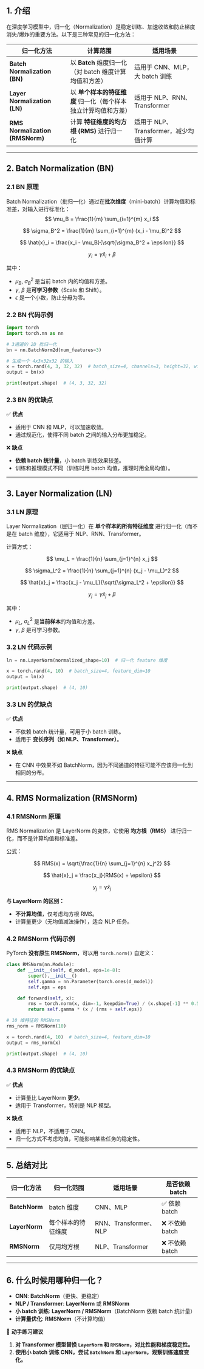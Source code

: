 ## **1. 介绍**

在深度学习模型中，归一化（Normalization）是稳定训练、加速收敛和防止梯度消失/爆炸的重要方法。以下是三种常见的归一化方法：

| 归一化方法                      | 计算范围                                                     | 适用场景                              |
| ------------------------------- | ------------------------------------------------------------ | ------------------------------------- |
| **Batch Normalization (BN)**    | 以 **Batch** 维度归一化（对 batch 维度计算均值和方差）       | 适用于 CNN、MLP，大 batch 训练        |
| **Layer Normalization (LN)**    | 以 **单个样本的特征维度** 归一化（每个样本独立计算均值和方差） | 适用于 NLP、RNN、Transformer          |
| **RMS Normalization (RMSNorm)** | 计算 **特征维度的均方根 (RMS)** 进行归一化                   | 适用于 NLP、Transformer，减少均值计算 |

------

## **2. Batch Normalization (BN)**

### **2.1 BN 原理**

Batch Normalization（批归一化）通过在**批次维度**（mini-batch）计算均值和标准差，对输入进行标准化：
$$
\mu_B = \frac{1}{m} \sum_{i=1}^{m} x_i
$$

$$
\sigma_B^2 = \frac{1}{m} \sum_{i=1}^{m} (x_i - \mu_B)^2
$$


$$
\hat{x}_i = \frac{x_i - \mu_B}{\sqrt{\sigma_B^2 + \epsilon}}
$$

$$
y_i = \gamma \hat{x}_i + \beta
$$


其中：

- $\mu_B$, $\sigma_B^2$ 是当前 batch 内的均值和方差。
- $\gamma$, $\beta$ 是**可学习参数**（Scale 和 Shift）。
- $\epsilon$ 是一个小数，防止分母为零。

### **2.2 BN 代码示例**

```python
import torch
import torch.nn as nn

# 3通道的 2D 批归一化
bn = nn.BatchNorm2d(num_features=3)

# 生成一个 4x3x32x32 的输入
x = torch.rand(4, 3, 32, 32)  # batch_size=4, channels=3, height=32, width=32
output = bn(x)

print(output.shape)  # (4, 3, 32, 32)
```

### **2.3 BN 的优缺点**

✅ **优点**

- 适用于 CNN 和 MLP，可以加速收敛。
- 通过规范化，使得不同 batch 之间的输入分布更加稳定。

❌ **缺点**

- **依赖 batch 统计量**，小 batch 训练效果较差。
- 训练和推理模式不同（训练时用 batch 均值，推理时用全局均值）。

------

## **3. Layer Normalization (LN)**

### **3.1 LN 原理**

Layer Normalization（层归一化）在 **单个样本的所有特征维度** 进行归一化（而不是在 batch 维度），它适用于 NLP、RNN、Transformer。

计算方式：

$$
\mu_L = \frac{1}{n} \sum_{j=1}^{n} x_j
$$

$$
\sigma_L^2 = \frac{1}{n} \sum_{j=1}^{n} (x_j - \mu_L)^2
$$

$$
\hat{x}_j = \frac{x_j - \mu_L}{\sqrt{\sigma_L^2 + \epsilon}}
$$

$$
y_j = \gamma \hat{x}_j + \beta
$$

其中：

- $\mu_L$, $\sigma_L^2$ 是**当前样本**的均值和方差。
- $\gamma$, $\beta$ 是可学习参数。

### **3.2 LN 代码示例**

```python
ln = nn.LayerNorm(normalized_shape=10)  # 归一化 feature 维度

x = torch.rand(4, 10)  # batch_size=4, feature_dim=10
output = ln(x)

print(output.shape)  # (4, 10)
```

### **3.3 LN 的优缺点**

✅ **优点**

- 不依赖 batch 统计量，可用于小 batch 训练。
- 适用于 **变长序列（如 NLP、Transformer）**。

❌ **缺点**

- 在 CNN 中效果不如 BatchNorm，因为不同通道的特征可能不应该归一化到相同的分布。

------

## **4. RMS Normalization (RMSNorm)**

### **4.1 RMSNorm 原理**

RMS Normalization 是 LayerNorm 的变体，它使用 **均方根（RMS）** 进行归一化，而不是计算均值和标准差。

公式：

$$
RMS(x) = \sqrt{\frac{1}{n} \sum_{j=1}^{n} x_j^2}
$$

$$
\hat{x}_j = \frac{x_j}{RMS(x) + \epsilon}
$$

$$
y_j = \gamma \hat{x}_j
$$

**与 LayerNorm 的区别：**

- **不计算均值**，仅考虑均方根 RMS。
- 计算量更少（无均值减法操作），适合 NLP 任务。

### **4.2 RMSNorm 代码示例**

PyTorch **没有原生 RMSNorm**，可以用 `torch.norm()` 自定义：

```python
class RMSNorm(nn.Module):
    def __init__(self, d_model, eps=1e-8):
        super().__init__()
        self.gamma = nn.Parameter(torch.ones(d_model))
        self.eps = eps

    def forward(self, x):
        rms = torch.norm(x, dim=-1, keepdim=True) / (x.shape[-1] ** 0.5)
        return self.gamma * (x / (rms + self.eps))

# 10 维特征的 RMSNorm
rms_norm = RMSNorm(10)

x = torch.rand(4, 10)  # batch_size=4, feature_dim=10
output = rms_norm(x)

print(output.shape)  # (4, 10)
```

### **4.3 RMSNorm 的优缺点**

✅ **优点**

- 计算量比 LayerNorm **更少**。
- 适用于 Transformer，特别是 NLP 模型。

❌ **缺点**

- 适用于 NLP，不适用于 CNN。
- 归一化方式不考虑均值，可能影响某些任务的稳定性。

------

## **5. 总结对比**

| 归一化方法    | 归一化范围         | 适用场景              | 是否依赖 batch |
| ------------- | ------------------ | --------------------- | -------------- |
| **BatchNorm** | batch 维度         | CNN、MLP              | ✅ 依赖 batch   |
| **LayerNorm** | 每个样本的特征维度 | RNN、Transformer、NLP | ❌ 不依赖 batch |
| **RMSNorm**   | 仅用均方根         | NLP、Transformer      | ❌ 不依赖 batch |

------

## **6. 什么时候用哪种归一化？**

- **CNN**: **BatchNorm**（更快、更稳定）
- **NLP / Transformer**: **LayerNorm** 或 **RMSNorm**
- **小 batch 训练**: **LayerNorm / RMSNorm**（BatchNorm 依赖 batch 统计量）
- **计算量优化**: **RMSNorm**（不计算均值）

🚀 **动手练习建议**

1. **对 Transformer 模型替换 `LayerNorm` 和 `RMSNorm`，对比性能和梯度稳定性。**
2. **使用小 batch 训练 CNN，尝试 `BatchNorm` 和 `LayerNorm`，观察训练速度变化。**